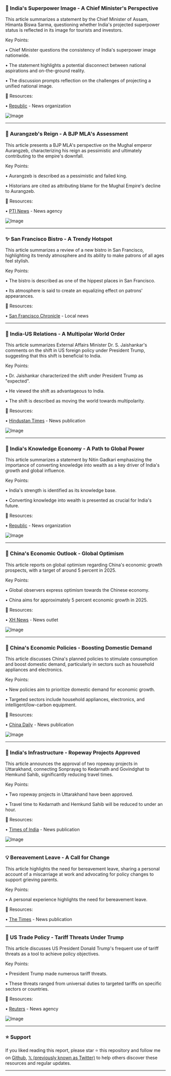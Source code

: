 ### 🤖 India's Superpower Image - A Chief Minister's Perspective

This article summarizes a statement by the Chief Minister of Assam, Himanta Biswa Sarma, questioning whether India's projected superpower status is reflected in its image for tourists and investors.

Key Points:

•  Chief Minister questions the consistency of India's superpower image nationwide.

•  The statement highlights a potential disconnect between national aspirations and on-the-ground reality.

•  The discussion prompts reflection on the challenges of projecting a unified national image.


🔗 Resources:

• [Republic](https://x.com/republic) - News organization


![Image](https://pbs.twimg.com/media/GlVz9Y0aIAEZyYe?format=png&name=small)


---

### 🤖 Aurangzeb's Reign - A BJP MLA's Assessment

This article presents a BJP MLA's perspective on the Mughal emperor Aurangzeb, characterizing his reign as pessimistic and ultimately contributing to the empire's downfall.

Key Points:

•  Aurangzeb is described as a pessimistic and failed king.

•  Historians are cited as attributing blame for the Mughal Empire's decline to Aurangzeb.


🔗 Resources:

• [PTI News](https://x.com/PTI_News) - News agency


![Image](https://pbs.twimg.com/ext_tw_video_thumb/1897546542673956865/pu/img/pExwH62pCR32a2MR.jpg)


---

### ✨ San Francisco Bistro - A Trendy Hotspot

This article summarizes a review of a new bistro in San Francisco, highlighting its trendy atmosphere and its ability to make patrons of all ages feel stylish.

Key Points:

•  The bistro is described as one of the hippest places in San Francisco.

•  Its atmosphere is said to create an equalizing effect on patrons' appearances.


🔗 Resources:

• [San Francisco Chronicle](https://x.com/sfchronicle) - Local news


---

### 🤖 India-US Relations -  A Multipolar World Order

This article summarizes External Affairs Minister Dr. S. Jaishankar's comments on the shift in US foreign policy under President Trump, suggesting that this shift is beneficial to India.

Key Points:

•  Dr. Jaishankar characterized the shift under President Trump as "expected".

•  He viewed the shift as advantageous to India.

•  The shift is described as moving the world towards multipolarity.


🔗 Resources:

• [Hindustan Times](https://x.com/htTweets) - News publication


![Image](https://pbs.twimg.com/media/GlVqm8jW8AACqOs?format=jpg&name=small)


---

### 🤖 India's Knowledge Economy -  A Path to Global Power

This article summarizes a statement by Nitin Gadkari emphasizing the importance of converting knowledge into wealth as a key driver of India's growth and global influence.

Key Points:

•  India's strength is identified as its knowledge base.

•  Converting knowledge into wealth is presented as crucial for India's future.


🔗 Resources:

• [Republic](https://x.com/republic) - News organization


![Image](https://pbs.twimg.com/amplify_video_thumb/1897529109074632704/img/tcCfKYfg32cu34T-.jpg)


---

### 🤖 China's Economic Outlook - Global Optimism

This article reports on global optimism regarding China's economic growth prospects, with a target of around 5 percent in 2025.

Key Points:

•  Global observers express optimism towards the Chinese economy.

•  China aims for approximately 5 percent economic growth in 2025.


🔗 Resources:

• [XH News](https://x.com/XHNews) - News outlet


![Image](https://pbs.twimg.com/amplify_video_thumb/1897529407704850432/img/JfgzDeVC4jVYEThE.jpg)


---

### 🤖 China's Economic Policies - Boosting Domestic Demand

This article discusses China's planned policies to stimulate consumption and boost domestic demand, particularly in sectors such as household appliances and electronics.

Key Points:

•  New policies aim to prioritize domestic demand for economic growth.

•  Targeted sectors include household appliances, electronics, and intelligent/low-carbon equipment.


🔗 Resources:

• [China Daily](https://x.com/ChinaDaily) - News publication


![Image](https://pbs.twimg.com/media/GlVWESSaQAA3Cyr?format=jpg&name=small)


---

### 🚀 India's Infrastructure - Ropeway Projects Approved

This article announces the approval of two ropeway projects in Uttarakhand, connecting Sonprayag to Kedarnath and Govindghat to Hemkund Sahib, significantly reducing travel times.

Key Points:

•  Two ropeway projects in Uttarakhand have been approved.

•  Travel time to Kedarnath and Hemkund Sahib will be reduced to under an hour.


🔗 Resources:

• [Times of India](https://x.com/timesofindia) - News publication


![Image](https://pbs.twimg.com/media/GlVSo26a4AEUTyj?format=jpg&name=small)


---

### 💡 Bereavement Leave - A Call for Change

This article highlights the need for bereavement leave, sharing a personal account of a miscarriage at work and advocating for policy changes to support grieving parents.

Key Points:

•  A personal experience highlights the need for bereavement leave.


🔗 Resources:

• [The Times](https://x.com/thetimes) - News publication


---

### 🤖 US Trade Policy - Tariff Threats Under Trump

This article discusses US President Donald Trump's frequent use of tariff threats as a tool to achieve policy objectives.

Key Points:

•  President Trump made numerous tariff threats.

•  These threats ranged from universal duties to targeted tariffs on specific sectors or countries.


🔗 Resources:

• [Reuters](https://reuters.com/world/us/all-donald-trumps-tariff-threats-2025-01-28/?taid=67c92be44dd8e20001fdf6e0&utm_campaign=trueanthem&utm_medium=social&utm_source=twitter) - News agency


![Image](https://pbs.twimg.com/media/GlVRnfEWwAAkFCB?format=jpg&name=small)


---

### ⭐️ Support

If you liked reading this report, please star ⭐️ this repository and follow me on [Github](https://github.com/Drix10), [𝕏 (previously known as Twitter)](https://x.com/DRIX_10_) to help others discover these resources and regular updates.

---